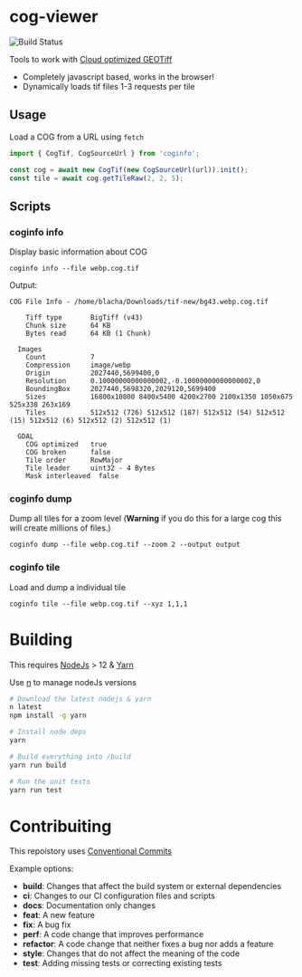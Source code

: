 # cog-viewer
![Build Status](https://github.com/blacha/coginfo/workflows/Build/badge.svg)

Tools to work with [Cloud optimized GEOTiff](https://www.cogeo.org/)

* Completely javascript based, works in the browser!
* Dynamically loads tif files 1-3 requests per tile

## Usage

Load a COG from a URL using `fetch`
```javascript
import { CogTif, CogSourceUrl } from 'coginfo';

const cog = await new CogTif(new CogSourceUrl(url)).init();
const tile = await cog.getTileRaw(2, 2, 5);
```

## Scripts
### coginfo info

Display basic information about COG

```shell
coginfo info --file webp.cog.tif
```

Output:
```
COG File Info - /home/blacha/Downloads/tif-new/bg43.webp.cog.tif

    Tiff type       BigTiff (v43)
    Chunk size      64 KB
    Bytes read      64 KB (1 Chunk)

  Images
    Count           7
    Compression     image/webp
    Origin          2027440,5699400,0
    Resolution      0.10000000000000002,-0.10000000000000002,0
    BoundingBox     2027440,5698320,2029120,5699400
    Sizes           16800x10800 8400x5400 4200x2700 2100x1350 1050x675 525x338 263x169
    Tiles           512x512 (726) 512x512 (187) 512x512 (54) 512x512 (15) 512x512 (6) 512x512 (2) 512x512 (1)

  GDAL
    COG optimized   true
    COG broken      false
    Tile order      RowMajor
    Tile leader     uint32 - 4 Bytes
    Mask interleaved  false
```


### coginfo dump

Dump all tiles for a zoom level (**Warning** if you do this for a large cog this will create millions of files.)

```
coginfo dump --file webp.cog.tif --zoom 2 --output output
```

### coginfo tile

Load and dump a individual tile

```
coginfo tile --file webp.cog.tif --xyz 1,1,1
```


# Building
This requires [NodeJs](https://nodejs.org/en/) > 12 & [Yarn](https://yarnpkg.com/en/)

Use [n](https://github.com/tj/n) to manage nodeJs versions

```bash
# Download the latest nodejs & yarn
n latest
npm install -g yarn

# Install node deps
yarn

# Build everything into /build
yarn run build

# Run the unit tests
yarn run test
```

# Contribuiting

This repoistory uses [Conventional Commits](https://www.conventionalcommits.org/)

Example options:
- **build**: Changes that affect the build system or external dependencies
- **ci**: Changes to our CI configuration files and scripts
- **docs**: Documentation only changes
- **feat**: A new feature
- **fix**: A bug fix
- **perf**: A code change that improves performance
- **refactor**: A code change that neither fixes a bug nor adds a feature
- **style**: Changes that do not affect the meaning of the code
- **test**: Adding missing tests or correcting existing tests
